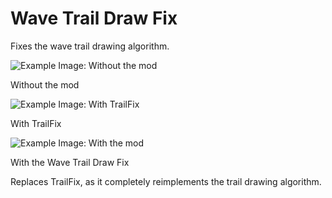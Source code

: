 # Wave Trail Draw Fix

Fixes the wave trail drawing algorithm.

![Example Image: Without the mod](nytelyte.wave_trail_draw_fix/without.png) 

Without the mod

![Example Image: With TrailFix](nytelyte.wave_trail_draw_fix/with-trailfix.png)

With TrailFix  

![Example Image: With the mod](nytelyte.wave_trail_draw_fix/with.png) 

With the Wave Trail Draw Fix

Replaces TrailFix, as it completely reimplements the trail drawing algorithm.
